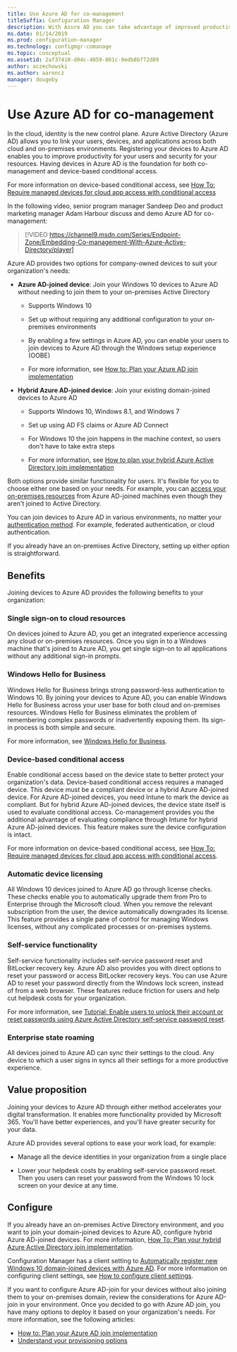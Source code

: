 ```yaml
---
title: Use Azure AD for co-management
titleSuffix: Configuration Manager
description: With Azure AD you can take advantage of improved productivity for your users and security for your resources, across both cloud and on-prem environments
ms.date: 01/14/2019
ms.prod: configuration-manager
ms.technology: configmgr-comanage
ms.topic: conceptual
ms.assetid: 2af37410-d04c-4059-801c-9edb8bf72d89
author: aczechowski
ms.author: aaroncz
manager: dougeby
---
```


# Use Azure AD for co-management

In the cloud, identity is the new control plane. Azure Active Directory (Azure AD) allows you to link your users, devices, and applications across both cloud and on-premises environments. Registering your devices to Azure AD enables you to improve productivity for your users and security for your resources. Having devices in Azure AD is the foundation for both co-management and device-based conditional access.

For more information on device-based conditional access, see [How To: Require managed devices for cloud app access with conditional access](/azure/active-directory/conditional-access/require-managed-devices)

In the following video, senior program manager Sandeep Deo and product marketing manager Adam Harbour discuss and demo Azure AD for co-management:

> [!VIDEO https://channel9.msdn.com/Series/Endpoint-Zone/Embedding-Co-management-With-Azure-Active-Directory/player]

Azure AD provides two options for company-owned devices to suit your organization's needs:  

- **Azure AD-joined device**: Join your Windows 10 devices to Azure AD without needing to join them to your on-premises Active Directory  

  - Supports Windows 10

  - Set up without requiring any additional configuration to your on-premises environments  

  - By enabling a few settings in Azure AD, you can enable your users to join devices to Azure AD through the Windows setup experience (OOBE)  

  - For more information, see [How to: Plan your Azure AD join implementation](/azure/active-directory/devices/azureadjoin-plan)  

- **Hybrid Azure AD-joined device**: Join your existing domain-joined devices to Azure AD  

  - Supports Windows 10, Windows 8.1, and Windows 7

  - Set up using AD FS claims or Azure AD Connect  

  - For Windows 10 the join happens in the machine context, so users don't have to take extra steps  

  - For more information, see [How to plan your hybrid Azure Active Directory join implementation](/azure/active-directory/devices/hybrid-azuread-join-plan)  

Both options provide similar functionality for users. It's flexible for you to choose either one based on your needs. For example, you can [access your on-premises resources](/azure/active-directory/devices/azuread-join-sso) from Azure AD-joined machines even though they aren't joined to Active Directory.

You can join devices to Azure AD in various environments, no matter your [authentication method](/azure/active-directory/hybrid/choose-ad-authn). For example, federated authentication, or cloud authentication.

If you already have an on-premises Active Directory, setting up either option is straightforward.

## Benefits

Joining devices to Azure AD provides the following benefits to your organization:

### Single sign-on to cloud resources

On devices joined to Azure AD, you get an integrated experience accessing any cloud or on-premises resources. Once you sign in to a Windows machine that's joined to Azure AD, you get single sign-on to all applications without any additional sign-in prompts.  

### Windows Hello for Business

Windows Hello for Business brings strong password-less authentication to Windows 10. By joining your devices to Azure AD, you can enable Windows Hello for Business across your user base for both cloud and on-premises resources. Windows Hello for Business eliminates the problem of remembering complex passwords or inadvertently exposing them. Its sign-in process is both simple and secure.

For more information, see [Windows Hello for Business](/windows/security/identity-protection/hello-for-business/hello-identity-verification).  

### Device-based conditional access

Enable conditional access based on the device state to better protect your organization's data. Device-based conditional access requires a managed device. This device must be a compliant device or a hybrid Azure AD-joined device. For Azure AD-joined devices, you need Intune to mark the device as compliant. But for hybrid Azure AD-joined devices, the device state itself is used to evaluate conditional access. Co-management provides you the additional advantage of evaluating compliance through Intune for hybrid Azure AD-joined devices. This feature makes sure the device configuration is intact.

For more information on device-based conditional access, see [How To: Require managed devices for cloud app access with conditional access](/azure/active-directory/conditional-access/require-managed-devices).  

### Automatic device licensing

All Windows 10 devices joined to Azure AD go through license checks. These checks enable you to automatically upgrade them from Pro to Enterprise through the Microsoft cloud. When you remove the relevant subscription from the user, the device automatically downgrades its license. This feature provides a single pane of control for managing Windows licenses, without any complicated processes or on-premises systems.

### Self-service functionality

Self-service functionality includes self-service password reset and BitLocker recovery key. Azure AD also provides you with direct options to reset your password or access BitLocker recovery keys. You can use Azure AD to reset your password directly from the Windows lock screen, instead of from a web browser. These features reduce friction for users and help cut helpdesk costs for your organization.  

For more information, see [Tutorial: Enable users to unlock their account or reset passwords using Azure Active Directory self-service password reset](/azure/active-directory/authentication/tutorial-enable-sspr).

### Enterprise state roaming

All devices joined to Azure AD can sync their settings to the cloud. Any device to which a user signs in syncs all their settings for a more productive experience.  

## Value proposition

Joining your devices to Azure AD through either method accelerates your digital transformation. It enables more functionality provided by Microsoft 365. You'll have better experiences, and you'll have greater security for your data.

Azure AD provides several options to ease your work load, for example:

- Manage all the device identities in your organization from a single place  

- Lower your helpdesk costs by enabling self-service password reset. Then you users can reset your password from the Windows 10 lock screen on your device at any time.  

## Configure

If you already have an on-premises Active Directory environment, and you want to join your domain-joined devices to Azure AD, configure hybrid Azure AD-joined devices. For more information, [How To: Plan your hybrid Azure Active Directory join implementation](/azure/active-directory/devices/hybrid-azuread-join-plan).

Configuration Manager has a client setting to [Automatically register new Windows 10 domain-joined devices with Azure AD](../core/clients/deploy/about-client-settings.md#automatically-register-new-windows-10-domain-joined-devices-with-azure-active-directory). For more information on configuring client settings, see [How to configure client settings](../core/clients/deploy/configure-client-settings.md).

If you want to configure Azure AD-join for your devices without also joining them to your on-premises domain, review the considerations for Azure AD-join in your environment. Once you decided to go with Azure AD join, you have many options to deploy it based on your organization's needs. For more information, see the following articles:

- [How to: Plan your Azure AD join implementation](/azure/active-directory/devices/azureadjoin-plan)  
- [Understand your provisioning options](/azure/active-directory/devices/azureadjoin-plan#understand-your-provisioning-options)